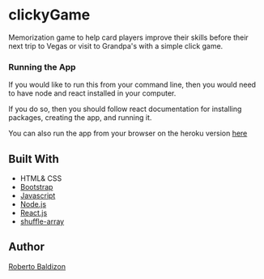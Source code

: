 # clickyGame
Memorization game to help card players improve their skills before their next trip to Vegas or visit to Grandpa's with a simple click game. 

### Running the App
If you would like to run this from your command line, then you would need to have node and react installed in your computer.

If you do so, then you should follow react documentation for installing packages, creating the app, and running it.

You can also run the app from your browser on the heroku version [here](https://afternoon-coast-10061.herokuapp.com/)

## Built With 
* HTML& CSS
* [Bootstrap](https://getbootstrap.com/) 
* [Javascript](https://www.javascript.com/) 
* [Node.js](https://nodejs.org/en/) 
* [React.js](https://reactjs.org/) 
* [shuffle-array](https://www.npmjs.com/package/shuffle-array) 

## Author 
[Roberto Baldizon](https://github.com/b0bbybaldi)